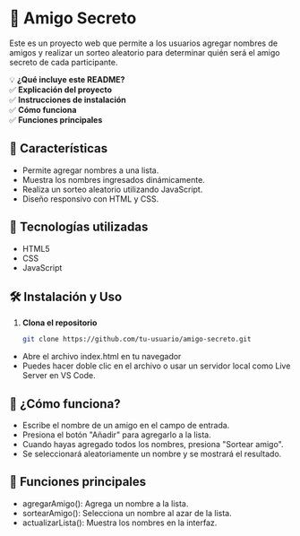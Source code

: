 # 🎁 Amigo Secreto

Este es un proyecto web que permite a los usuarios agregar nombres de amigos y realizar un sorteo aleatorio para determinar quién será el amigo secreto de cada participante.

💡 **¿Qué incluye este README?**  
✅ **Explicación del proyecto**  
✅ **Instrucciones de instalación**  
✅ **Cómo funciona**  
✅ **Funciones principales**  

## 📜 Características
- Permite agregar nombres a una lista.
- Muestra los nombres ingresados dinámicamente.
- Realiza un sorteo aleatorio utilizando JavaScript.
- Diseño responsivo con HTML y CSS.

## 🚀 Tecnologías utilizadas
- HTML5
- CSS
- JavaScript

## 🛠️ Instalación y Uso
1. **Clona el repositorio**  
   ```sh
   git clone https://github.com/tu-usuario/amigo-secreto.git
- Abre el archivo index.html en tu navegador
- Puedes hacer doble clic en el archivo o usar un servidor local como Live Server en VS Code.

## 🎲 ¿Cómo funciona?

- Escribe el nombre de un amigo en el campo de entrada.
- Presiona el botón "Añadir" para agregarlo a la lista.
- Cuando hayas agregado todos los nombres, presiona "Sortear amigo".
- Se seleccionará aleatoriamente un nombre y se mostrará el resultado.

## 📌 Funciones principales

- agregarAmigo(): Agrega un nombre a la lista.
- sortearAmigo(): Selecciona un nombre al azar de la lista.
- actualizarLista(): Muestra los nombres en la interfaz.







